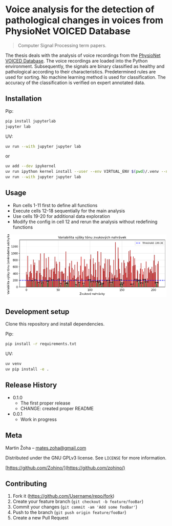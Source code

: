 # Voice analysis for the detection of pathological changes in voices from PhysioNet VOICED Database

> Computer Signal Processing term papers.

The thesis deals with the analysis of voice recordings from the [PhysioNet VOICED Database](https://physionet.org/content/voiced/1.0.0/). The voice recordings are loaded into the Python environment. Subsequently, the signals are binary classified as healthy and pathological according to their characteristics. Predetermined rules are used for sorting. No machine learning method is used for classification. The accuracy of the classification is verified on expert annotated data.

## Installation

Pip:

```sh
pip install jupyterlab
jupyter lab
```

UV:

```sh
uv run --with jupyter jupyter lab
```

or

```sh
uv add --dev ipykernel
uv run ipython kernel install --user --env VIRTUAL_ENV $(pwd)/.venv --name=project
uv run --with jupyter jupyter lab
```

## Usage

* Run cells 1-11 first to define all functions
* Execute cells 12-18 sequentially for the main analysis
* Use cells 19-20 for additional data exploration
* Modify the config in cell 12 and rerun the analysis without redefining functions

![Pitch variability](plot.png "Variabilita výšky tónu zvukových nahrávek")

## Development setup

Clone this repository and install dependencies.

Pip:

```sh
pip install -r requirements.txt
```

UV:

```sh
uv venv
uv pip install -e .
```

## Release History

* 0.1.0
  * The first proper release
  * CHANGE: created proper README
* 0.0.1
  * Work in progress

## Meta

Martin Žoha – <mates.zoha@gmail.com>

Distributed under the GNU GPLv3 license. See ``LICENSE`` for more information.

[https://github.com/Zohino/](https://github.com/zohino/)

## Contributing

1. Fork it (<https://github.com/Username/repo/fork>)
2. Create your feature branch (`git checkout -b feature/fooBar`)
3. Commit your changes (`git commit -am 'Add some fooBar'`)
4. Push to the branch (`git push origin feature/fooBar`)
5. Create a new Pull Request

